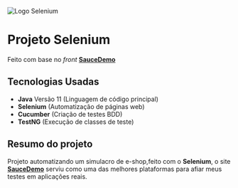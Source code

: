 ![Logo Selenium](https://github.com/RafaelMacabu/ProjetoTheInternet/assets/127212296/2e68499e-8eb7-426f-912f-28ee2f9f91cc)

# Projeto Selenium
Feito com base no _front_ [**SauceDemo**](https://www.saucedemo.com/)

## Tecnologias Usadas
* **Java** Versão 11 (Linguagem de código principal)
* **Selenium** (Automatização de páginas web)
* **Cucumber** (Criação de testes BDD)
* **TestNG** (Execução de classes de teste)

## Resumo do projeto
Projeto automatizando um simulacro de e-shop,feito com o **Selenium**, o site [**SauceDemo**](https://www.saucedemo.com/) serviu como uma das melhores plataformas para afiar meus testes em aplicações reais. 
